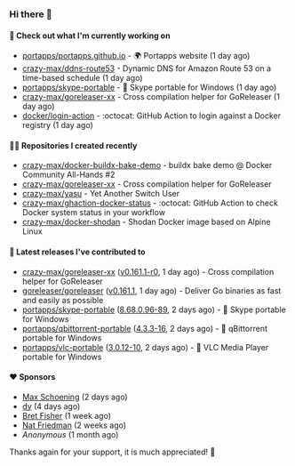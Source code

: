 ### Hi there 👋

#### 👷 Check out what I'm currently working on

- [portapps/portapps.github.io](https://github.com/portapps/portapps.github.io) - 🌍 Portapps website (1 day ago)
- [crazy-max/ddns-route53](https://github.com/crazy-max/ddns-route53) - Dynamic DNS for Amazon Route 53 on a time-based schedule (1 day ago)
- [portapps/skype-portable](https://github.com/portapps/skype-portable) - 🚀 Skype portable for Windows  (1 day ago)
- [crazy-max/goreleaser-xx](https://github.com/crazy-max/goreleaser-xx) - Cross compilation helper for GoReleaser (1 day ago)
- [docker/login-action](https://github.com/docker/login-action) - :octocat: GitHub Action to login against a Docker registry (1 day ago)

#### 👨‍💻 Repositories I created recently

- [crazy-max/docker-buildx-bake-demo](https://github.com/crazy-max/docker-buildx-bake-demo) - buildx bake demo @ Docker Community All-Hands #2
- [crazy-max/goreleaser-xx](https://github.com/crazy-max/goreleaser-xx) - Cross compilation helper for GoReleaser
- [crazy-max/yasu](https://github.com/crazy-max/yasu) - Yet Another Switch User
- [crazy-max/ghaction-docker-status](https://github.com/crazy-max/ghaction-docker-status) - :octocat: GitHub Action to check Docker system status in your workflow
- [crazy-max/docker-shodan](https://github.com/crazy-max/docker-shodan) - Shodan Docker image based on Alpine Linux

#### 🚀 Latest releases I've contributed to

- [crazy-max/goreleaser-xx](https://github.com/crazy-max/goreleaser-xx) ([v0.161.1-r0](https://github.com/crazy-max/goreleaser-xx/releases/tag/v0.161.1-r0), 1 day ago) - Cross compilation helper for GoReleaser
- [goreleaser/goreleaser](https://github.com/goreleaser/goreleaser) ([v0.161.1](https://github.com/goreleaser/goreleaser/releases/tag/v0.161.1), 1 day ago) - Deliver Go binaries as fast and easily as possible
- [portapps/skype-portable](https://github.com/portapps/skype-portable) ([8.68.0.96-89](https://github.com/portapps/skype-portable/releases/tag/8.68.0.96-89), 2 days ago) - 🚀 Skype portable for Windows 
- [portapps/qbittorrent-portable](https://github.com/portapps/qbittorrent-portable) ([4.3.3-16](https://github.com/portapps/qbittorrent-portable/releases/tag/4.3.3-16), 2 days ago) - 🚀 qBittorrent portable for Windows
- [portapps/vlc-portable](https://github.com/portapps/vlc-portable) ([3.0.12-10](https://github.com/portapps/vlc-portable/releases/tag/3.0.12-10), 2 days ago) - 🚀 VLC Media Player portable for Windows 

#### ❤️ Sponsors
- [Max Schoening](https://github.com/max) (2 days ago)
- [dy](https://github.com/dyipon) (4 days ago)
- [Bret Fisher](https://github.com/BretFisher) (1 week ago)
- [Nat Friedman](https://github.com/nat) (2 weeks ago)
- _Anonymous_ (1 month ago)

Thanks again for your support, it is much appreciated! 🙏
